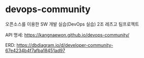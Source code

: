 # devops-community
오픈소스를 이용한 SW 개발 실습(DevOps 실습) 2조 레츠고 팀프로젝트

API 명세: https://kangnaewon.github.io/devops-community/

ERD: https://dbdiagram.io/d/developer-community-67e4234b4f7afba18451ad97
